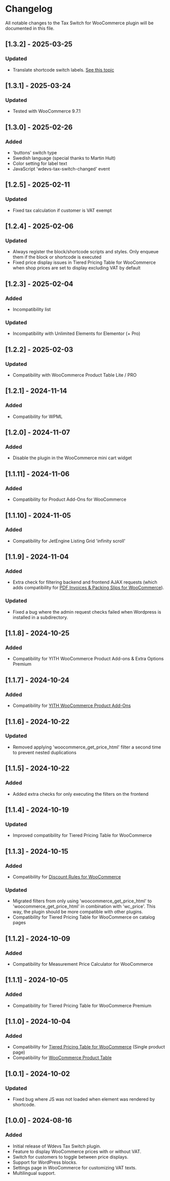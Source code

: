 # Changelog
All notable changes to the Tax Switch for WooCommerce plugin will be documented in this file.

## [1.3.2] - 2025-03-25
### Updated
- Translate shortcode switch labels. [See this topic](https://wordpress.org/support/topic/language-support-in-shortcode/#post-18379279)

## [1.3.1] - 2025-03-24
### Updated
- Tested with WooCommerce 9.7.1

## [1.3.0] - 2025-02-26
### Added
- 'buttons' switch type
- Swedish language (special thanks to Martin Hult)
- Color setting for label text
- JavaScript 'wdevs-tax-switch-changed' event

## [1.2.5] - 2025-02-11
### Updated
- Fixed tax calculation if customer is VAT exempt

## [1.2.4] - 2025-02-06
### Updated
- Always register the block/shortcode scripts and styles. Only enqueue them if the block or shortcode is executed
- Fixed price display issues in Tiered Pricing Table for WooCommerce when shop prices are set to display excluding VAT by default

## [1.2.3] - 2025-02-04
### Added
- Incompatibility list
### Updated
- Incompatibility with Unlimited Elements for Elementor (+ Pro)

## [1.2.2] - 2025-02-03
### Updated
- Compatibility with WooCommerce Product Table Lite / PRO

## [1.2.1] - 2024-11-14
### Added
- Compatibility for WPML

## [1.2.0] - 2024-11-07
### Added
- Disable the plugin in the WooCommerce mini cart widget

## [1.1.11] - 2024-11-06
### Added
- Compatibility for Product Add-Ons for WooCommerce

## [1.1.10] - 2024-11-05
### Added
- Compatibility for JetEngine Listing Grid 'infinity scroll'

## [1.1.9] - 2024-11-04
### Added
- Extra check for filtering backend and frontend AJAX requests (which adds compatibility for [PDF Invoices & Packing Slips for WooCommerce](https://wordpress.org/plugins/woocommerce-pdf-invoices-packing-slips/)).
### Updated
- Fixed a bug where the admin request checks failed when Wordpress is installed in a subdirectory.

## [1.1.8] - 2024-10-25
### Added
- Compatibility for YITH WooCommerce Product Add-ons & Extra Options Premium

## [1.1.7] - 2024-10-24
### Added
- Compatibility for [YITH WooCommerce Product Add-Ons](https://wordpress.org/plugins/yith-woocommerce-product-add-ons/)

## [1.1.6] - 2024-10-22
### Updated
- Removed applying 'woocommerce_get_price_html' filter a second time to prevent nested duplications

## [1.1.5] - 2024-10-22
### Added
- Added extra checks for only executing the filters on the frontend

## [1.1.4] - 2024-10-19
### Updated
- Improved compatibility for Tiered Pricing Table for WooCommerce

## [1.1.3] - 2024-10-15
### Added
- Compatibility for [Discount Rules for WooCommerce](https://wordpress.org/plugins/woo-discount-rules/)
### Updated
- Migrated filters from only using 'woocommerce_get_price_html' to 'woocommerce_get_price_html' in combination with 'wc_price'. This way, the plugin should be more compatible with other plugins.
- Compatibility for Tiered Pricing Table for WooCommerce on catalog pages

## [1.1.2] - 2024-10-09
### Added
- Compatibility for Measurement Price Calculator for WooCommerce

## [1.1.1] - 2024-10-05
### Added
- Compatibility for Tiered Pricing Table for WooCommerce Premium

## [1.1.0] - 2024-10-04
### Added
- Compatibility for [Tiered Pricing Table for WooCommerce](https://wordpress.org/plugins/tier-pricing-table/) (Single product page)
- Compatibility for [WooCommerce Product Table](https://wordpress.org/plugins/wc-product-table-lite/)

## [1.0.1] - 2024-10-02
### Updated
- Fixed bug where JS was not loaded when element was rendered by shortcode.

## [1.0.0] - 2024-08-16
### Added
- Initial release of Wdevs Tax Switch plugin.
- Feature to display WooCommerce prices with or without VAT.
- Switch for customers to toggle between price displays.
- Support for WordPress blocks.
- Settings page in WooCommerce for customizing VAT texts.
- Multilingual support.
